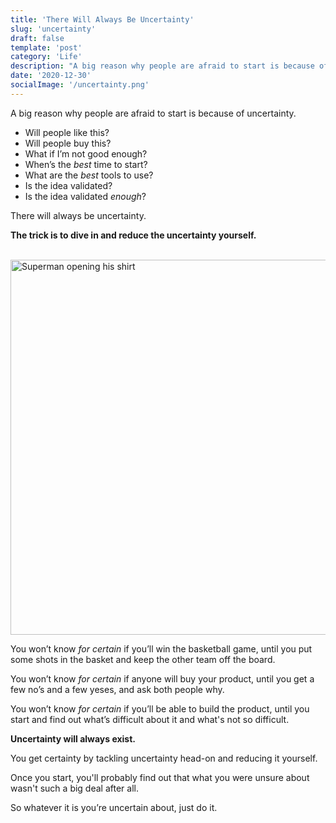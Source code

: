 ```yaml
---
title: 'There Will Always Be Uncertainty'
slug: 'uncertainty'
draft: false
template: 'post'
category: 'Life'
description: "A big reason why people are afraid to start is because of they're unsure of what will happen. There will always be uncertainty. The trick is to dive in and reduce the uncertainty yourself."
date: '2020-12-30'
socialImage: '/uncertainty.png'
---
```


A big reason why people are afraid to start is because of uncertainty.

- Will people like this?
- Will people buy this?
- What if I’m not good enough?
- When’s the _best_ time to start?
- What are the _best_ tools to use?
- Is the idea validated?
- Is the idea validated _enough_?

There will always be uncertainty.

**The trick is to dive in and reduce the uncertainty yourself.**

<br />
<img src="https://media.giphy.com/media/Zno3oO7YQHwCA/giphy.gif" alt="Superman opening his shirt" border="0" width="600">

<br />

You won’t know _for certain_ if you’ll win the basketball game, until you put some shots in the basket and keep the other team off the board.

You won’t know _for certain_ if anyone will buy your product, until you get a few no’s and a few yeses, and ask both people why.

You won’t know _for certain_ if you’ll be able to build the product, until you start and find out what’s difficult about it and what's not so difficult.

**Uncertainty will always exist.**

You get certainty by tackling uncertainty head-on and reducing it yourself.

Once you start, you'll probably find out that what you were unsure about wasn't such a big deal after all.

So whatever it is you’re uncertain about, just do it.
